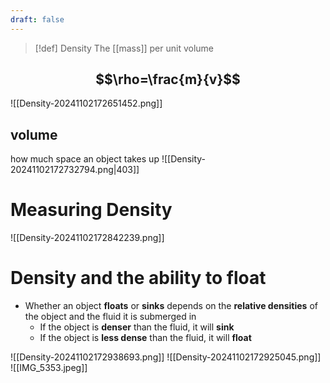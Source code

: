 ```yaml
---
draft: false
---
```

> [!def] Density
> The [[mass]] per unit volume
## $$\rho=\frac{m}{v}$$

![[Density-20241102172651452.png]]

## volume
how much space an object takes up
![[Density-20241102172732794.png|403]]



# **Measuring Density**
![[Density-20241102172842239.png]]


# Density and the ability to **float**
- Whether an object **floats** or **sinks** depends on the **relative densities** of the object and the fluid it is submerged in
    - If the object is **denser** than the fluid, it will **sink**
    - If the object is **less dense** than the fluid, it will **float**


![[Density-20241102172938693.png]]
![[Density-20241102172925045.png]]
![[IMG_5353.jpeg]]